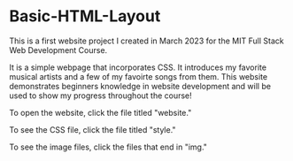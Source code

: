 # Basic-HTML-Layout


This is a first website project I created in March 2023 for the MIT Full Stack Web Development Course.

It is a simple webpage that incorporates CSS. It introduces my favorite musical artists and a few of my favoirte songs from them.
This website demonstrates beginners knowledge in website development and will be used to show my progress throughout the course!

To open the website, click the file titled "website."

To see the CSS file, click the file titled "style."

To see the image files, click the files that end in "img."

